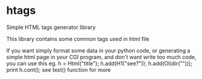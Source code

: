 htags
=====

Simple HTML tags generator library

This library contains some common tags used in html file

If you want simply format some data in your python code,
or generating a simple html page in your CGI program,
and don't want write too much code, you can use this
eg.
	h = Html("title");
	h.add(H1("see?"));
	h.add(Ol(dir("")));
	print h.cont();
see test() function for more